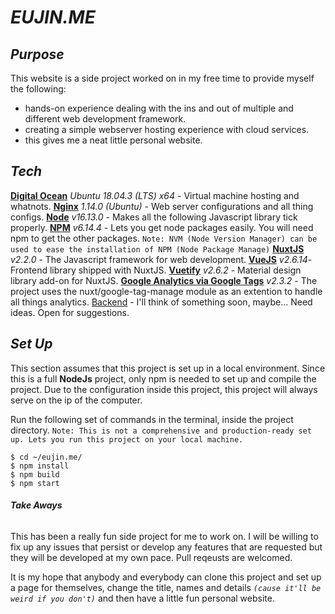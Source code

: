# **_EUJIN[]().ME_**

## **_Purpose_**

This website is a side project worked on in my free time to provide myself the following:

- hands-on experience dealing with the ins and out of multiple and different web development framework.
- creating a simple webserver hosting experience with cloud services.
- this gives me a neat little personal website.

## **_Tech_**

[**Digital Ocean**](https://www.digitalocean.com/) _Ubuntu 18.04.3 (LTS) x64_ - Virtual machine hosting and whatnots.
[**Nginx**](https://www.nginx.com/) _1.14.0 (Ubuntu)_ - Web server configurations and all thing configs.
[**Node**](https://nodejs.org/en/) _v16.13.0_ - Makes all the following Javascript library tick properly.
[**NPM**](https://www.npmjs.com/) _v6.14.4_ - Lets you get node packages easily. You will need npm to get the other packages.
`Note: NVM (Node Version Manager) can be used to ease the installation of NPM (Node Package Manage)`
[**NuxtJS**](https://nuxtjs.ir/) _v2.2.0_ - The Javascript framework for web development.
[**VueJS**](https://vuejs.org/) _v2.6.14_- Frontend library shipped with NuxtJS.
[**Vuetify**](https://vuetifyjs.com/en/) _v2.6.2_ - Material design library add-on for NuxtJS.
[**Google Analytics via Google Tags**](https://www.npmjs.com/package/@nuxtjs/google-tag-manager) _v2.3.2_ - The project uses the nuxt/google-tag-manage module as an extention to handle all things analytics.
[Backend]() - I'll think of something soon, maybe... Need ideas. Open for suggestions.

## **_Set Up_**

This section assumes that this project is set up in a local environment. Since this is a full **NodeJs** project, only npm is needed to set up and compile the project. Due to the configuration inside this project, this project will always serve on the ip of the computer.

Run the following set of commands in the terminal, inside the project directory.
`Note: This is not a comprehensive and production-ready set up. Lets you run this project on your local machine.`

```
$ cd ~/eujin.me/
$ npm install
$ npm build
$ npm start
```

###### **_Take Aways_**

This has been a really fun side project for me to work on. I will be willing to fix up any issues that persist or develop any features that are requested but they will be developed at my own pace. Pull reqeusts are welcomed.

It is my hope that anybody and everybody can clone this project and set up a page for themselves, change the title, names and details _`(cause it'll be weird if you don't)`_ and then have a little fun personal website.
